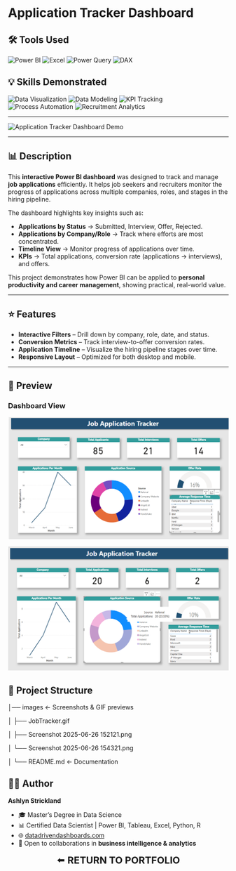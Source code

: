 # Application Tracker Dashboard  

## 🛠 Tools Used  
![Power BI](https://img.shields.io/badge/Power%20BI-F2C811?style=for-the-badge&logo=powerbi&logoColor=black)  ![Excel](https://img.shields.io/badge/Microsoft%20Excel-217346?style=for-the-badge&logo=microsoftexcel&logoColor=white)  ![Power Query](https://img.shields.io/badge/Power%20Query-0E76A8?style=for-the-badge&logo=microsoft&logoColor=white)  ![DAX](https://img.shields.io/badge/DAX-0078D4?style=for-the-badge&logo=microsoft&logoColor=white)  

## 💡 Skills Demonstrated  

![Data Visualization](https://img.shields.io/badge/Data%20Visualization-8A2BE2?style=for-the-badge&logo=tableau&logoColor=white)  ![Data Modeling](https://img.shields.io/badge/Data%20Modeling-FF7F50?style=for-the-badge&logo=databricks&logoColor=white)  ![KPI Tracking](https://img.shields.io/badge/KPI%20Tracking-2E8B57?style=for-the-badge&logo=googleanalytics&logoColor=white)  ![Process Automation](https://img.shields.io/badge/Process%20Automation-FF6347?style=for-the-badge&logo=microsoftpowerautomate&logoColor=white)  ![Recruitment Analytics](https://img.shields.io/badge/Recruitment%20Analytics-1E90FF?style=for-the-badge&logo=workplace&logoColor=white)  

---

![Application Tracker Dashboard Demo](./images/JobTracker.gif)

---

## 📊 Description  

This **interactive Power BI dashboard** was designed to track and manage **job applications** efficiently. It helps job seekers and recruiters monitor the progress of applications across multiple companies, roles, and stages in the hiring pipeline.  

The dashboard highlights key insights such as:  
- **Applications by Status** → Submitted, Interview, Offer, Rejected.  
- **Applications by Company/Role** → Track where efforts are most concentrated.  
- **Timeline View** → Monitor progress of applications over time.  
- **KPIs** → Total applications, conversion rate (applications → interviews), and offers.  

This project demonstrates how Power BI can be applied to **personal productivity and career management**, showing practical, real-world value.  

---

## ⭐ Features  

- **Interactive Filters** – Drill down by company, role, date, and status.  
- **Conversion Metrics** – Track interview-to-offer conversion rates.  
- **Application Timeline** – Visualize the hiring pipeline stages over time.  
- **Responsive Layout** – Optimized for both desktop and mobile.  

---

## 📸 Preview  

### Dashboard View  
![Application Tracker Dashboard - Main](./images/Screenshot%202025-06-26%20152121.png)

![Application Tracker Dashboard - Detail](./images/Screenshot%202025-06-26%20154321.png)  


## 📂 Project Structure  

│── images <- Screenshots & GIF previews

│ ├── JobTracker.gif

│ ├── Screenshot 2025-06-26 152121.png

│ └── Screenshot 2025-06-26 154321.png

│
└── README.md <- Documentation

## 👩‍💻 Author  
**Ashlyn Strickland**  
- 🎓 Master’s Degree in Data Science  
- 📊 Certified Data Scientist | Power BI, Tableau, Excel, Python, R  
- 🌐 [datadrivendashboards.com](http://datadrivendashboards.com)  
- 💼 Open to collaborations in **business intelligence & analytics**


<p align="center">
  <a href="../" style="text-decoration:none; font-size:22px;">
    ⬅️ <b>RETURN TO PORTFOLIO</b>
  </a>
</p>
